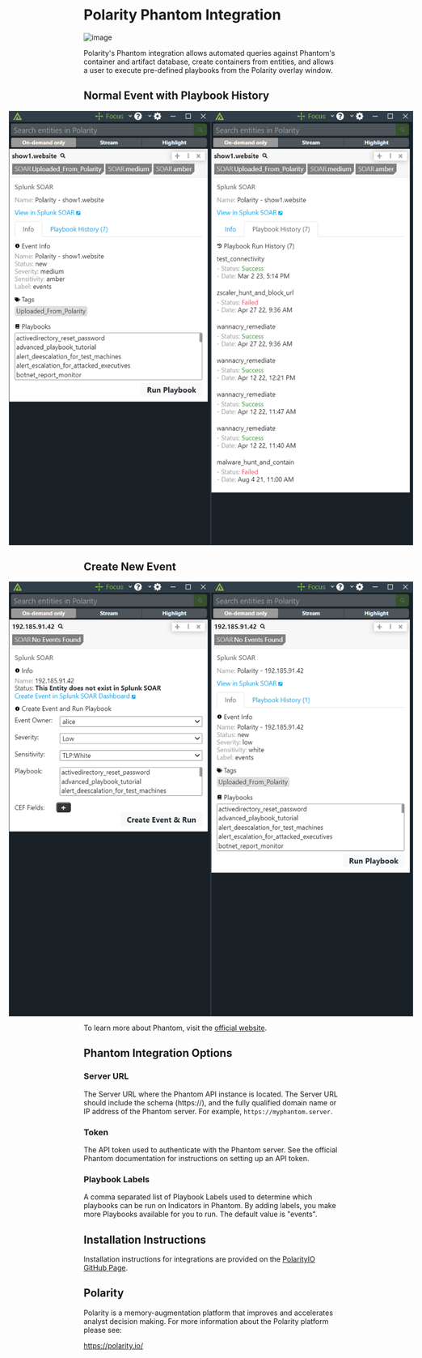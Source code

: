 # Polarity Phantom Integration

![image](https://img.shields.io/badge/status-beta-green.svg)

Polarity's Phantom integration allows automated queries against Phantom's container and artifact database, create containers from entities, and allows a user to execute pre-defined playbooks from the Polarity overlay window.

## Normal Event with Playbook History
<div style="display:flex; justify-content:center; align-items:center;">
  <img width="400" alt="Integration Example Event Info" src="./assets/integration-example-event-info.png">
  <img width="400" alt="Integration Example Event History" src="./assets/integration-example-event-history.png">
</div>

## Create New Event
<div style="display:flex; justify-content:center; align-items:center;">
  <img width="400" alt="Integration Example New Event" src="./assets/integration-example-new-event.png">
  <img width="400" alt="Integration Example New Event Created" src="./assets/integration-example-new-event-created.png">
</div>

To learn more about Phantom, visit the [official website](https://www.phantom.us).


## Phantom Integration Options

### Server URL

The Server URL where the Phantom API instance is located.  The Server URL should include the schema (https://), and the fully qualified domain name or IP address of the Phantom server. For example, `https://myphantom.server`.

### Token

The API token used to authenticate with the Phantom server.  See the official Phantom documentation for instructions on setting up an API token.

### Playbook Labels

A comma separated list of Playbook Labels used to determine which playbooks can be run on Indicators in Phantom. By adding labels, you make more Playbooks available for you to run. The default value is "events".

## Installation Instructions

Installation instructions for integrations are provided on the [PolarityIO GitHub Page](https://polarityio.github.io/).


## Polarity

Polarity is a memory-augmentation platform that improves and accelerates analyst decision making.  For more information about the Polarity platform please see:

https://polarity.io/
